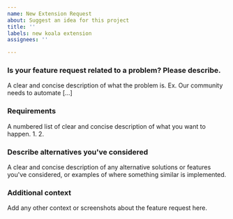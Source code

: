 ```yaml
---
name: New Extension Request
about: Suggest an idea for this project
title: ''
labels: new koala extension
assignees: ''

---
```


### Is your feature request related to a problem? Please describe.
A clear and concise description of what the problem is. Ex. Our community needs to automate [...]

### Requirements
A numbered list of clear and concise description of what you want to happen.
1. 
2. 

### Describe alternatives you've considered
A clear and concise description of any alternative solutions or features you've considered, or examples of where something similar is implemented.

### Additional context
Add any other context or screenshots about the feature request here.
